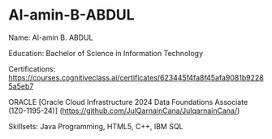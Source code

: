 # Al-amin-B-ABDUL

Name: Al-amin B. ABDUL

Education: Bachelor of Science in Information Technology

Certifications: https://courses.cognitiveclass.ai/certificates/623445f4fa8f45afa9081b92285a5eb7

ORACLE
[Oracle Cloud Infrastructure 2024 Data Foundations Associate (1Z0-1195-24)] (https://github.com/JulQarnainCana/JulqarnainCana/)

Skillsets: Java Programming, HTML5, C++, IBM SQL
